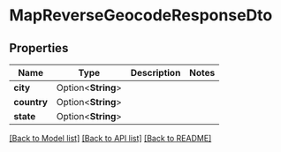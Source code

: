 # MapReverseGeocodeResponseDto

## Properties

Name | Type | Description | Notes
------------ | ------------- | ------------- | -------------
**city** | Option<**String**> |  | 
**country** | Option<**String**> |  | 
**state** | Option<**String**> |  | 

[[Back to Model list]](../README.md#documentation-for-models) [[Back to API list]](../README.md#documentation-for-api-endpoints) [[Back to README]](../README.md)



